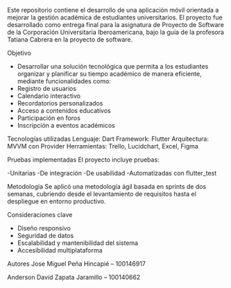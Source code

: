 Este repositorio contiene el desarrollo de una aplicación móvil orientada a mejorar la gestión académica de estudiantes universitarios. El proyecto fue desarrollado como entrega final para la asignatura de Proyecto de Software de la Corporación Universitaria Iberoamericana, bajo la guía de la profesora Tatiana Cabrera en la proyecto de software.

Objetivo

- Desarrollar una solución tecnológica que permita a los estudiantes organizar y planificar su tiempo académico de manera eficiente, mediante funcionalidades como:
- Registro de usuarios
- Calendario interactivo
- Recordatorios personalizados
- Acceso a contenidos educativos
- Participación en foros
- Inscripción a eventos académicos

Tecnologías utilizadas
Lenguaje: Dart
Framework: Flutter
Arquitectura: MVVM con Provider
Herramientas: Trello, Lucidchart, Excel, Figma

Pruebas implementadas
El proyecto incluye pruebas:

-Unitarias
-De integración
-De usabilidad
-Automatizadas con flutter_test

Metodología
Se aplicó una metodología ágil basada en sprints de dos semanas, cubriendo desde el levantamiento de requisitos hasta el despliegue en entorno productivo.

Consideraciones clave
- Diseño responsivo
- Seguridad de datos
- Escalabilidad y mantenibilidad del sistema
- Accesibilidad multiplataforma

Autores
Jose Miguel Peña Hincapié – 100146917

Anderson David Zapata Jaramillo – 100140662
